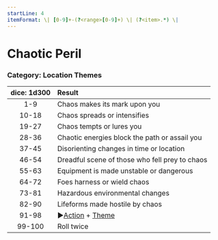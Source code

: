 ```yaml
---
startLine: 4
itemFormat: \| [0-9]+-(?<range>[0-9]+) \| (?<item>.*) \|
---
```

# Chaotic Peril
### Category: Location Themes

| dice: 1d300 | Result |
|:----:|:-------|
| 1-9 | Chaos makes its mark upon you |
| 10-18 | Chaos spreads or intensifies |
| 19-27 | Chaos tempts or lures you |
| 28-36 | Chaotic energies block the path or assail you |
| 37-45 | Disorienting changes in time or location |
| 46-54 | Dreadful scene of those who fell prey to chaos |
| 55-63 | Equipment is made unstable or dangerous |
| 64-72 | Foes harness or wield chaos |
| 73-81 | Hazardous environmental changes |
| 82-90 | Lifeforms made hostile by chaos |
| 91-98 | ▶[Action](Core_Action.md) + [Theme](Core_Theme.md) |
| 99-100 | Roll twice |